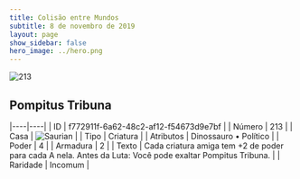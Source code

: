 ```yaml
---
title: Colisão entre Mundos
subtitle: 8 de novembro de 2019
layout: page
show_sidebar: false
hero_image: ../hero.png
---
```


![213](https://cdn.keyforgegame.com/media/card_front/pt/452_213_QWGMH5587FHR_pt.png)

## Pompitus Tribuna

|----|----|
| ID | f772911f-6a62-48c2-af12-f54673d9e7bf |
| Número | 213 |
| Casa | ![Saurian](https://archonarcana.com/images/thumb/9/9e/Saurian_P.png/22px-Saurian_P.png "Sauro") |
| Tipo | Criatura |
| Atributos | Dinossauro • Político |
| Poder | 4 |
| Armadura | 2 |
| Texto | Cada criatura amiga tem +2 de poder para cada A nela. Antes da Luta: Você pode exaltar Pompitus Tribuna. |
| Raridade | Incomum |

